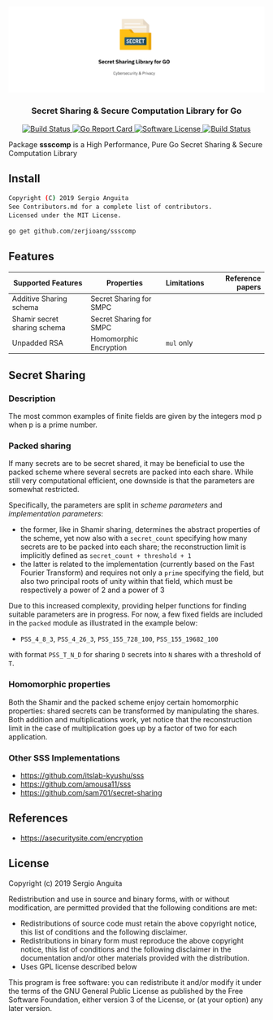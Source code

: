 <p align="center">
  <img alt="ssscomp" src="docs/header.png" width="auto"></img>
  <h3 align="center"><b>Secret Sharing & Secure Computation Library for Go</b></h3>
</p>

<p align="center">
    <a href="https://travis-ci.org/zerjioang/ssscomp">
      <img alt="Build Status" src="https://travis-ci.org/zerjioang/ssscomp.svg?branch=master">
    </a>
    <a href="https://goreportcard.com/report/github.com/zerjioang/ssscomp">
       <img alt="Go Report Card" src="https://goreportcard.com/badge/github.com/zerjioang/ssscomp">
    </a>
    <a href="https://github.com/zerjioang/ssscomp/blob/master/LICENSE">
        <img alt="Software License" src="http://img.shields.io/:license-GPL3-brightgreen.svg?style=flat-square">
    </a>
    <a href="https://godoc.org/github.com/zerjioang/ssscomp">
       <img alt="Build Status" src="https://godoc.org/github.com/zerjioang/ssscomp?status.svg">
    </a>
</p>

Package **ssscomp** is a High Performance, Pure Go Secret Sharing & Secure Computation Library

## Install

```bash
Copyright (C) 2019 Sergio Anguita
See Contributors.md for a complete list of contributors.  
Licensed under the MIT License.  
```

```bash
go get github.com/zerjioang/ssscomp
```

## Features

| Supported Features           	| Properties              	| Limitations 	| Reference papers 	|
|------------------------------	|-------------------------	|-------------	|-----------------:	|
| Additive Sharing schema      	| Secret Sharing for SMPC 	|             	|                  	|
| Shamir secret sharing schema 	| Secret Sharing for SMPC 	|             	|                  	|
| Unpadded RSA                 	| Homomorphic Encryption  	| `mul` only  	|                  	|

## Secret Sharing

### Description

The most common examples of finite fields are given by the integers mod p when p is a prime number. 

### Packed sharing
If many secrets are to be secret shared, it may be beneficial to use the packed scheme where several secrets are packed into each share. While still very computational efficient, one downside is that the parameters are somewhat restricted.

Specifically, the parameters are split in *scheme parameters* and *implementation parameters*:
- the former, like in Shamir sharing, determines the abstract properties of the scheme, yet now also with a `secret_count` specifying how many secrets are to be packed into each share; the reconstruction limit is implicitly defined as `secret_count + threshold + 1`
- the latter is related to the implementation (currently based on the Fast Fourier Transform) and requires not only a `prime` specifying the field, but also two principal roots of unity within that field, which must be respectively a power of 2 and a power of 3

Due to this increased complexity, providing helper functions for finding suitable parameters are in progress. For now, a few fixed fields are included in the `packed` module as illustrated in the example below:

- `PSS_4_8_3`, `PSS_4_26_3`, `PSS_155_728_100`, `PSS_155_19682_100`

with format `PSS_T_N_D` for sharing `D` secrets into `N` shares with a threshold of `T`.


### Homomorphic properties
Both the Shamir and the packed scheme enjoy certain homomorphic properties: shared secrets can be transformed by manipulating the shares. Both addition and multiplications work, yet notice that the reconstruction limit in the case of multiplication goes up by a factor of two for each application.

### Other SSS Implementations
* https://github.com/itslab-kyushu/sss
* https://github.com/amousa11/sss
* https://github.com/sam701/secret-sharing

## References

* https://asecuritysite.com/encryption

## License

Copyright (c) 2019 Sergio Anguita

Redistribution and use in source and binary forms, with or without modification, are permitted provided that the following conditions are met:

 * Redistributions of source code must retain the above copyright notice, this list of conditions and the following disclaimer.
 * Redistributions in binary form must reproduce the above copyright notice, this list of conditions and the following disclaimer in the documentation and/or other materials provided with the distribution.
 * Uses GPL license described below

This program is free software: you can redistribute it and/or modify it under the terms of the GNU General Public License as published by the Free Software Foundation, either version 3 of the License, or (at your option) any later version.